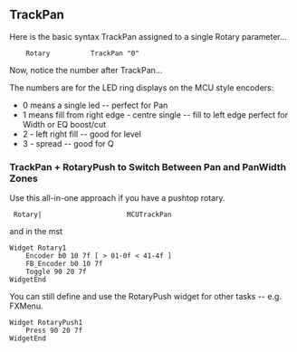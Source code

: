 ## TrackPan
Here is the basic syntax TrackPan assigned to a single Rotary parameter...

```
	Rotary			TrackPan "0"
```

Now, notice the number after TrackPan...

The numbers are for the LED ring displays on the MCU style encoders:

* 0 means a single led -- perfect for Pan
* 1 means fill from right edge - centre single -- fill to left edge perfect for Width or EQ boost/cut
* 2 - left right fill -- good for level
* 3 - spread -- good for Q

### TrackPan + RotaryPush to Switch Between Pan and PanWidth Zones

Use this all-in-one approach if you have a pushtop rotary.

```
 Rotary|                     MCUTrackPan
```

and in the mst

```
Widget Rotary1
	Encoder b0 10 7f [ > 01-0f < 41-4f ]
	FB_Encoder b0 10 7f
	Toggle 90 20 7f
WidgetEnd

```

You can still define and use the RotaryPush widget for other tasks -- e.g. FXMenu.

```
Widget RotaryPush1
	Press 90 20 7f
WidgetEnd
```



